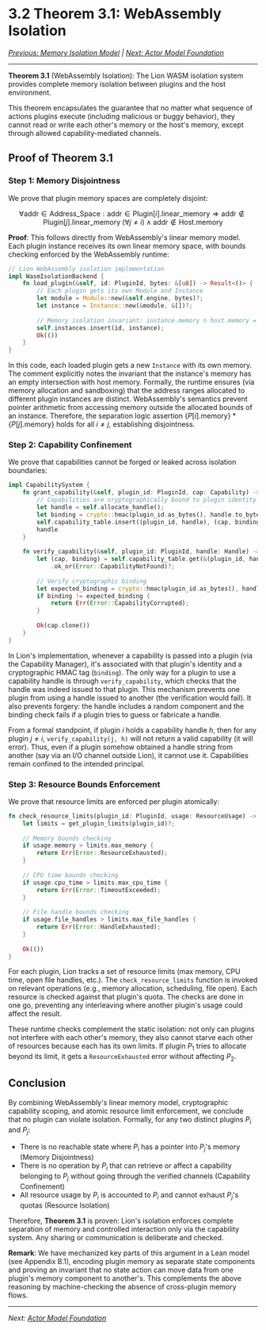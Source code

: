# 3.2 Theorem 3.1: WebAssembly Isolation

_[Previous: Memory Isolation Model](ch3-1-memory-isolation.md) |
[Next: Actor Model Foundation](ch3-3-actor-model.md)_

---

**Theorem 3.1** (WebAssembly Isolation): The Lion WASM isolation system provides
complete memory isolation between plugins and the host environment.

This theorem encapsulates the guarantee that no matter what sequence of actions
plugins execute (including malicious or buggy behavior), they cannot read or
write each other's memory or the host's memory, except through allowed
capability-mediated channels.

## Proof of Theorem 3.1

### Step 1: Memory Disjointness

We prove that plugin memory spaces are completely disjoint:

$$\forall \text{addr} \in \text{Address\_Space}: \text{addr} \in \text{Plugin}[i].\text{linear\_memory} \Rightarrow \text{addr} \notin \text{Plugin}[j].\text{linear\_memory} \; (\forall j \neq i) \land \text{addr} \notin \text{Host}.\text{memory}$$

**Proof**: This follows directly from WebAssembly's linear memory model. Each
plugin instance receives its own linear memory space, with bounds checking
enforced by the WebAssembly runtime:

```rust
// Lion WebAssembly isolation implementation
impl WasmIsolationBackend {
    fn load_plugin(&self, id: PluginId, bytes: &[u8]) -> Result<()> {
        // Each plugin gets its own Module and Instance
        let module = Module::new(&self.engine, bytes)?;
        let instance = Instance::new(&module, &[])?;
        
        // Memory isolation invariant: instance.memory ∩ host.memory = ∅
        self.instances.insert(id, instance);
        Ok(())
    }
}
```

In this code, each loaded plugin gets a new `Instance` with its own memory. The
comment explicitly notes the invariant that the instance's memory has an empty
intersection with host memory. Formally, the runtime ensures (via memory
allocation and sandboxing) that the address ranges allocated to different plugin
instances are distinct. WebAssembly's semantics prevent pointer arithmetic from
accessing memory outside the allocated bounds of an instance. Therefore, the
separation logic assertion $\{P[i].\text{memory}\} * \{P[j].\text{memory}\}$
holds for all $i \neq j$, establishing disjointness.

### Step 2: Capability Confinement

We prove that capabilities cannot be forged or leaked across isolation
boundaries:

```rust
impl CapabilitySystem {
    fn grant_capability(&self, plugin_id: PluginId, cap: Capability) -> Handle {
        // Capabilities are cryptographically bound to plugin identity
        let handle = self.allocate_handle();
        let binding = crypto::hmac(plugin_id.as_bytes(), handle.to_bytes());
        self.capability_table.insert((plugin_id, handle), (cap, binding));
        handle
    }
    
    fn verify_capability(&self, plugin_id: PluginId, handle: Handle) -> Result<Capability> {
        let (cap, binding) = self.capability_table.get(&(plugin_id, handle))
            .ok_or(Error::CapabilityNotFound)?;
        
        // Verify cryptographic binding
        let expected_binding = crypto::hmac(plugin_id.as_bytes(), handle.to_bytes());
        if binding != expected_binding {
            return Err(Error::CapabilityCorrupted);
        }
        
        Ok(cap.clone())
    }
}
```

In Lion's implementation, whenever a capability is passed into a plugin (via the
Capability Manager), it's associated with that plugin's identity and a
cryptographic HMAC tag (`binding`). The only way for a plugin to use a
capability handle is through `verify_capability`, which checks that the handle
was indeed issued to that plugin. This mechanism prevents one plugin from using
a handle issued to another (the verification would fail). It also prevents
forgery: the handle includes a random component and the binding check fails if a
plugin tries to guess or fabricate a handle.

From a formal standpoint, if plugin $i$ holds a capability handle $h$, then for
any plugin $j \neq i$, `verify_capability(j, h)` will not return a valid
capability (it will error). Thus, even if a plugin somehow obtained a handle
string from another (say via an I/O channel outside Lion), it cannot use it.
Capabilities remain confined to the intended principal.

### Step 3: Resource Bounds Enforcement

We prove that resource limits are enforced per plugin atomically:

```rust
fn check_resource_limits(plugin_id: PluginId, usage: ResourceUsage) -> Result<()> {
    let limits = get_plugin_limits(plugin_id)?;
    
    // Memory bounds checking
    if usage.memory > limits.max_memory {
        return Err(Error::ResourceExhausted);
    }
    
    // CPU time bounds checking  
    if usage.cpu_time > limits.max_cpu_time {
        return Err(Error::TimeoutExceeded);
    }
    
    // File handle bounds checking
    if usage.file_handles > limits.max_file_handles {
        return Err(Error::HandleExhausted);
    }
    
    Ok(())
}
```

For each plugin, Lion tracks a set of resource limits (max memory, CPU time,
open file handles, etc.). The `check_resource_limits` function is invoked on
relevant operations (e.g., memory allocation, scheduling, file open). Each
resource is checked against that plugin's quota. The checks are done in one go,
preventing any interleaving where another plugin's usage could affect the
result.

These runtime checks complement the static isolation: not only can plugins not
interfere with each other's memory, they also cannot starve each other of
resources because each has its own limits. If plugin $P_1$ tries to allocate
beyond its limit, it gets a `ResourceExhausted` error without affecting $P_2$.

## Conclusion

By combining WebAssembly's linear memory model, cryptographic capability
scoping, and atomic resource limit enforcement, we conclude that no plugin can
violate isolation. Formally, for any two distinct plugins $P_i$ and $P_j$:

- There is no reachable state where $P_i$ has a pointer into $P_j$'s memory
  (Memory Disjointness)
- There is no operation by $P_i$ that can retrieve or affect a capability
  belonging to $P_j$ without going through the verified channels (Capability
  Confinement)
- All resource usage by $P_i$ is accounted to $P_i$ and cannot exhaust $P_j$'s
  quotas (Resource Isolation)

Therefore, **Theorem 3.1** is proven: Lion's isolation enforces complete
separation of memory and controlled interaction only via the capability system.
Any sharing or communication is deliberate and checked.

**Remark**: We have mechanized key parts of this argument in a Lean model (see
Appendix B.1), encoding plugin memory as separate state components and proving
an invariant that no state action can move data from one plugin's memory
component to another's. This complements the above reasoning by machine-checking
the absence of cross-plugin memory flows.

---

_Next: [Actor Model Foundation](ch3-3-actor-model.md)_
